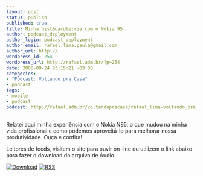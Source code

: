 ```yaml
--- 
layout: post
status: publish
published: true
title: Minha hist&oacute;ria com o Nokia 95
author: podcast_deployment
author_login: podcast_deployment
author_email: rafael.lima.paula@gmail.com
author_url: http://
wordpress_id: 254
wordpress_url: http://rafael.adm.br/?p=254
date: 2008-09-24 23:15:21 -03:00
categories: 
- "Podcast: Voltando pra Casa"
- podcast
tags: 
- mobile
- podcast
podcast: http://rafael.adm.br/voltandopracasa/rafael_lima-voltando_pra_casa-0021.mp3
---
```

Relatei aqui minha experi&ecirc;ncia com o Nokia N95, o que mudou na minha vida profissional e como podemos aproveit&aacute;-lo para melhorar nossa produtividade. Ou&ccedil;a e confira!

Leitores de feeds, visitem o site para ouvir on-line ou utilizem o link abaixo para fazer o download do arquivo de &Aacute;udio.

<a class="noborder" href="http://rafael.adm.br/voltandopracasa/rafael_lima-voltando_pra_casa-0021.mp3" title="Download"><img src="http://rafael.adm.br/wp-content/themes/rafael_lima-rockinblue/images/download_green.gif" border="0" alt="Download" /></a> <a class="noborder" href="http://feeds.feedburner.com/rafael_lima_podcast" title="RSS"><img src="http://rafael.adm.br/wp-content/themes/rafael_lima-rockinblue/images/icn-feed-16x16.png" border="0" alt="RSS" /></a>


